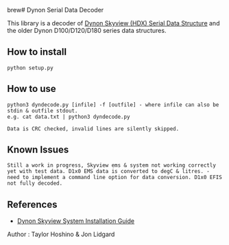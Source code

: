 brew# Dynon Serial Data Decoder

This library is a decoder of [Dynon Skyview (HDX) Serial Data Structure](chrome-extension://efaidnbmnnnibpcajpcglclefindmkaj/https://www.dynonavionics.com/includes/guides/SkyView_System_Installation_Guide-Rev_AF-v15_4.pdf)
and the older Dynon D100/D120/D180 series data structures.

## How to install
```
python setup.py
```

## How to use
```
python3 dyndecode.py [infile] -f [outfile] - where infile can also be stdin & outfile stdout.
e.g. cat data.txt | python3 dyndecode.py

Data is CRC checked, invalid lines are silently skipped.
```

## Known Issues
```
Still a work in progress, Skyview ems & system not working correctly yet with test data. D1x0 EMS data is converted to degC & litres. - need to implement a command line option for data conversion. D1x0 EFIS not fully decoded.
```

## References

- [Dynon Skyview System Installation Guide](chrome-extension://efaidnbmnnnibpcajpcglclefindmkaj/https://www.dynonavionics.com/includes/guides/SkyView_System_Installation_Guide-Rev_AF-v15_4.pdf)

Author : Taylor Hoshino & Jon Lidgard
